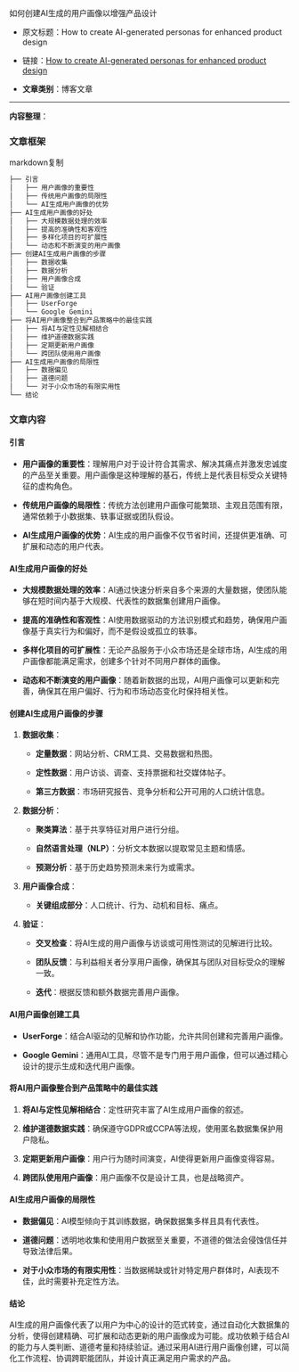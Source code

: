 如何创建AI生成的用户画像以增强产品设计
    
- 原文标题：How to create AI-generated personas for enhanced product design
    
- 链接：[How to create AI-generated personas for enhanced product design](https://blog.logrocket.com/product-management/create-ai-personas/?ref=dailydev)
    
- **文章类别**：博客文章
    

---

**内容整理**：

### 文章框架

markdown复制

```markdown
├── 引言
│   ├── 用户画像的重要性
│   ├── 传统用户画像的局限性
│   └── AI生成用户画像的优势
├── AI生成用户画像的好处
│   ├── 大规模数据处理的效率
│   ├── 提高的准确性和客观性
│   ├── 多样化项目的可扩展性
│   └── 动态和不断演变的用户画像
├── 创建AI生成用户画像的步骤
│   ├── 数据收集
│   ├── 数据分析
│   ├── 用户画像合成
│   └── 验证
├── AI用户画像创建工具
│   ├── UserForge
│   └── Google Gemini
├── 将AI用户画像整合到产品策略中的最佳实践
│   ├── 将AI与定性见解相结合
│   ├── 维护道德数据实践
│   ├── 定期更新用户画像
│   └── 跨团队使用用户画像
├── AI生成用户画像的局限性
│   ├── 数据偏见
│   ├── 道德问题
│   └── 对于小众市场的有限实用性
└── 结论
```

### 文章内容

#### 引言

- **用户画像的重要性**：理解用户对于设计符合其需求、解决其痛点并激发忠诚度的产品至关重要。用户画像是这种理解的基石，传统上是代表目标受众关键特征的虚构角色。
    
- **传统用户画像的局限性**：传统方法创建用户画像可能繁琐、主观且范围有限，通常依赖于小数据集、轶事证据或团队假设。
    
- **AI生成用户画像的优势**：AI生成的用户画像不仅节省时间，还提供更准确、可扩展和动态的用户代表。
    

#### AI生成用户画像的好处

- **大规模数据处理的效率**：AI通过快速分析来自多个来源的大量数据，使团队能够在短时间内基于大规模、代表性的数据集创建用户画像。
    
- **提高的准确性和客观性**：AI使用数据驱动的方法识别模式和趋势，确保用户画像基于真实行为和偏好，而不是假设或孤立的轶事。
    
- **多样化项目的可扩展性**：无论产品服务于小众市场还是全球市场，AI生成的用户画像都能满足需求，创建多个针对不同用户群体的画像。
    
- **动态和不断演变的用户画像**：随着新数据的出现，AI用户画像可以更新和完善，确保其在用户偏好、行为和市场动态变化时保持相关性。
    

#### 创建AI生成用户画像的步骤

1. **数据收集**：
    
    - **定量数据**：网站分析、CRM工具、交易数据和热图。
        
    - **定性数据**：用户访谈、调查、支持票据和社交媒体帖子。
        
    - **第三方数据**：市场研究报告、竞争分析和公开可用的人口统计信息。
        
2. **数据分析**：
    
    - **聚类算法**：基于共享特征对用户进行分组。
        
    - **自然语言处理（NLP）**：分析文本数据以提取常见主题和情感。
        
    - **预测分析**：基于历史趋势预测未来行为或需求。
        
3. **用户画像合成**：
    
    - **关键组成部分**：人口统计、行为、动机和目标、痛点。
        
4. **验证**：
    
    - **交叉检查**：将AI生成的用户画像与访谈或可用性测试的见解进行比较。
        
    - **团队反馈**：与利益相关者分享用户画像，确保其与团队对目标受众的理解一致。
        
    - **迭代**：根据反馈和额外数据完善用户画像。
        

#### AI用户画像创建工具

- **UserForge**：结合AI驱动的见解和协作功能，允许共同创建和完善用户画像。
    
- **Google Gemini**：通用AI工具，尽管不是专门用于用户画像，但可以通过精心设计的提示生成和迭代用户画像。
    

#### 将AI用户画像整合到产品策略中的最佳实践

1. **将AI与定性见解相结合**：定性研究丰富了AI生成用户画像的叙述。
    
2. **维护道德数据实践**：确保遵守GDPR或CCPA等法规，使用匿名数据集保护用户隐私。
    
3. **定期更新用户画像**：用户行为随时间演变，AI使得更新用户画像变得容易。
    
4. **跨团队使用用户画像**：用户画像不仅是设计工具，也是战略资产。
    

#### AI生成用户画像的局限性

- **数据偏见**：AI模型倾向于其训练数据，确保数据集多样且具有代表性。
    
- **道德问题**：透明地收集和使用用户数据至关重要，不道德的做法会侵蚀信任并导致法律后果。
    
- **对于小众市场的有限实用性**：当数据稀缺或针对特定用户群体时，AI表现不佳，此时需要补充定性方法。
    

#### 结论

AI生成的用户画像代表了以用户为中心的设计的范式转变，通过自动化大数据集的分析，使得创建精确、可扩展和动态更新的用户画像成为可能。成功依赖于结合AI的能力与人类判断、道德考量和持续验证。通过采用AI进行用户画像创建，可以简化工作流程、协调跨职能团队，并设计真正满足用户需求的产品。
